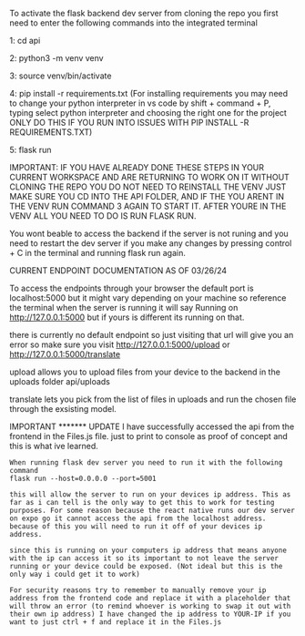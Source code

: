 To activate the flask backend dev server from cloning the repo you first need to enter the following commands into the integrated terminal

1: cd api

2: python3 -m venv venv

3: source venv/bin/activate

4: pip install -r requirements.txt
(For installing requirements you may need to change your python interpreter in vs code by  shift + command + P, typing select python interpreter and choosing the right one for the project ONLY DO THIS IF YOU RUN INTO ISSUES WITH PIP INSTALL -R REQUIREMENTS.TXT)

5: flask run

IMPORTANT:
    IF YOU HAVE ALREADY DONE THESE STEPS IN YOUR CURRENT WORKSPACE AND ARE RETURNING TO WORK ON IT WITHOUT CLONING THE REPO YOU DO NOT NEED TO REINSTALL THE VENV JUST MAKE SURE YOU CD INTO THE API FOLDER, AND IF THE YOU ARENT IN THE VENV RUN COMMAND 3 AGAIN TO START IT. AFTER YOURE IN THE VENV ALL YOU NEED TO DO IS RUN FLASK RUN.

You wont beable to access the backend if the server is not runing and you need to restart the dev server if you make any changes by pressing control + C in the terminal and running flask run again.

CURRENT ENDPOINT DOCUMENTATION AS OF 03/26/24

To access the endpoints through your browser the default port is localhost:5000 but it might vary depending on your machine so reference the terminal when the server is running it will say Running on http://127.0.0.1:5000 but if yours is different its running on that.

there is currently no default endpoint so just visiting that url will give you an error so make sure you visit http://127.0.0.1:5000/upload or http://127.0.0.1:5000/translate 

upload allows you to upload files from your device to the backend in the uploads folder api/uploads  

translate lets you pick from the list of files in uploads and run the chosen file through the exsisting model.

IMPORTANT ******* UPDATE
    I have successfully accessed the api from the frontend in the Files.js file. just to print to console as proof of concept and this is what ive learned.

    When running flask dev server you need to run it with the following command
    flask run --host=0.0.0.0 --port=5001

    this will allow the server to run on your devices ip address. This as far as i can tell is the only way to get this to work for testing purposes. For some reason because the react native runs our dev server on expo go it cannot access the api from the localhost address. because of this you will need to run it off of your devices ip address. 

    since this is running on your computers ip address that means anyone with the ip can access it so its important to not leave the server running or your device could be exposed. (Not ideal but this is the only way i could get it to work)

    For security reasons try to remember to manually remove your ip address from the frontend code and replace it with a placeholder that will throw an error (to remind whoever is working to swap it out with their own ip address) I have changed the ip address to YOUR-IP if you want to just ctrl + f and replace it in the Files.js